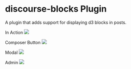 # discourse-blocks Plugin
A plugin that adds support for displaying d3 blocks in posts.

In Action
![](https://raw.githubusercontent.com/jgujgu/discourse-blocks/master/graphme.gif)

Composer Button
![](https://raw.githubusercontent.com/jgujgu/discourse-blocks/master/screenshot-composer.png)

Modal
![](https://raw.githubusercontent.com/jgujgu/discourse-blocks/master/screenshot-modal-1.png)

Admin
![](https://raw.githubusercontent.com/jgujgu/discourse-blocks/master/screenshot-admin.png)
